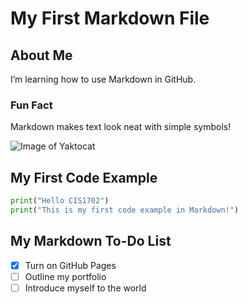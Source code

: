 # My First Markdown File
## About Me
I’m learning how to use Markdown in GitHub.
### Fun Fact
Markdown makes text look neat with simple symbols!

![Image of Yaktocat](https://octodex.github.com/images/yaktocat.png)

## My First Code Example

```python
print("Hello CIS1702")
print("This is my first code example in Markdown!")
```

## My Markdown To-Do List

- [x] Turn on GitHub Pages
- [ ] Outline my portfolio
- [ ] Introduce myself to the world
